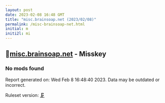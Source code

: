 ```yaml
---
layout: post
date: 2023-02-08 16:48 GMT
title: "misc.brainsoap.net (2023/02/08)"
permalink: /misc-brainsoap-net.html
initial: m
initi2l: mi
---
```


## 🐘[misc.brainsoap.net](https://misc.brainsoap.net) - Misskey

### No mods found

Report generated on: Wed Feb  8 16:48:40 2023. Data may be outdated or incorrect.

Ruleset version: [🗜](/version-clamp)
